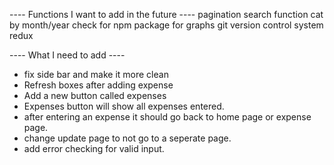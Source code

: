 ---- Functions I want to add in the future ----
pagination
search function
cat by month/year
check for npm package for graphs
git version control system
redux

---- What I need to add ----

- fix side bar and make it more clean
- Refresh boxes after adding expense
- Add a new button called expenses
- Expenses button will show all expenses entered.
- after entering an expense it should go back to home page or expense page.
- change update page to not go to a seperate page.
- add error checking for valid input.
